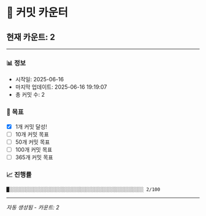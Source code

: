 # 🔢 커밋 카운터

## 현재 카운트: 2

---

### 📊 정보
- 시작일: 2025-06-16
- 마지막 업데이트: 2025-06-16 19:19:07
- 총 커밋 수: 2

### 🎯 목표
- [x] 1개 커밋 달성!
- [ ] 10개 커밋 목표
- [ ] 50개 커밋 목표
- [ ] 100개 커밋 목표
- [ ] 365개 커밋 목표

### 📈 진행률
```
█░░░░░░░░░░░░░░░░░░░░░░░░░░░░░░░░░░░░░░░░░░░░░░░░░ 2/100
```

---
*자동 생성됨 - 카운트: 2*
